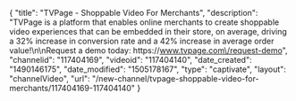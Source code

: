 {
    "title": "TVPage - Shoppable Video For Merchants",
    "description": "TVPage is a platform that enables online merchants to create shoppable video experiences that can be embedded in their store, on average, driving a 32% increase in conversion rate and a 42% increase in average order value!\n\nRequest a demo today: https:\/\/www.tvpage.com\/request-demo",
    "channelid": "117404169",
    "videoid": "117404140",
    "date_created": "1490146175",
    "date_modified": "1505178167",
    "type": "captivate",
    "layout": "channelVideo",
    "url": "\/new-channel\/tvpage-shoppable-video-for-merchants\/117404169-117404140"
}